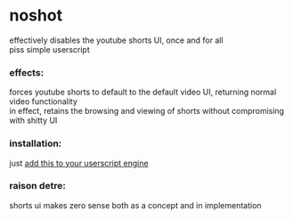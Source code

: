 # noshot
effectively disables the youtube shorts UI, once and for all
<br>piss simple userscript

### effects:
forces youtube shorts to default to the default video UI, returning normal video functionality<br>
in effect, retains the browsing and viewing of shorts without compromising with shitty UI

### installation:
just [add this to your userscript engine](../../raw/main/noshort.user.js)


### raison detre:
shorts ui makes zero sense both as a concept and in implementation<br>
